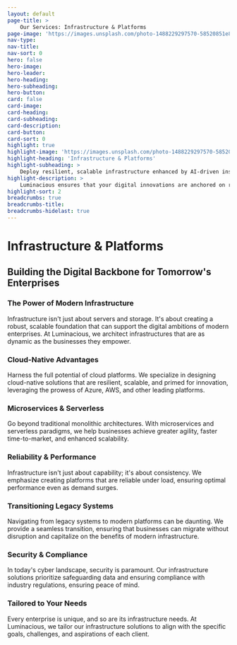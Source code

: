 ```yaml
---
layout: default
page-title: >
    Our Services: Infrastructure & Platforms
page-image: 'https://images.unsplash.com/photo-1488229297570-58520851e868?ixlib=rb-4.0.3&ixid=M3wxMjA3fDB8MHxwaG90by1wYWdlfHx8fGVufDB8fHx8fA%3D%3D&auto=format&fit=crop&w=2069&q=80'
nav-type: 
nav-title: 
nav-sort: 0
hero: false
hero-image: 
hero-leader: 
hero-heading: 
hero-subheading: 
hero-button: 
card: false
card-image: 
card-heading: 
card-subheading: 
card-description: 
card-button: 
card-sort: 0
highlight: true
highlight-image: 'https://images.unsplash.com/photo-1488229297570-58520851e868?ixlib=rb-4.0.3&ixid=M3wxMjA3fDB8MHxwaG90by1wYWdlfHx8fGVufDB8fHx8fA%3D%3D&auto=format&fit=crop&w=2069&q=80'
highlight-heading: 'Infrastructure & Platforms'
highlight-subheading: >
    Deploy resilient, scalable infrastructure enhanced by AI-driven insights.
highlight-description: >
    Luminacious ensures that your digital innovations are anchored on robust and scalable infrastructures. Whether transitioning to cloud platforms, optimizing serverless architectures, or fortifying security protocols, we lay the groundwork for seamless tech evolution and sustainable growth.
highlight-sort: 2
breadcrumbs: true
breadcrumbs-title: 
breadcrumbs-hidelast: true
---
```


# Infrastructure & Platforms

## Building the Digital Backbone for Tomorrow's Enterprises

### The Power of Modern Infrastructure

Infrastructure isn't just about servers and storage. It's about creating a robust, scalable foundation that can support the digital ambitions of modern enterprises. At Luminacious, we architect infrastructures that are as dynamic as the businesses they empower.

### Cloud-Native Advantages

Harness the full potential of cloud platforms. We specialize in designing cloud-native solutions that are resilient, scalable, and primed for innovation, leveraging the prowess of Azure, AWS, and other leading platforms.

### Microservices & Serverless

Go beyond traditional monolithic architectures. With microservices and serverless paradigms, we help businesses achieve greater agility, faster time-to-market, and enhanced scalability.

### Reliability & Performance

Infrastructure isn't just about capability; it's about consistency. We emphasize creating platforms that are reliable under load, ensuring optimal performance even as demand surges.

### Transitioning Legacy Systems

Navigating from legacy systems to modern platforms can be daunting. We provide a seamless transition, ensuring that businesses can migrate without disruption and capitalize on the benefits of modern infrastructure.

### Security & Compliance

In today's cyber landscape, security is paramount. Our infrastructure solutions prioritize safeguarding data and ensuring compliance with industry regulations, ensuring peace of mind.

### Tailored to Your Needs

Every enterprise is unique, and so are its infrastructure needs. At Luminacious, we tailor our infrastructure solutions to align with the specific goals, challenges, and aspirations of each client.